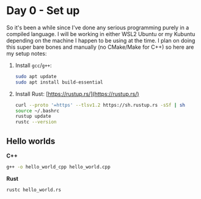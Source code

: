 # Day 0 - Set up

So it's been a while since I've done any serious programming purely in a compiled language. I will be working in either WSL2 Ubuntu or my Kubuntu depending on the machine I happen to be using at the time. I plan on doing this super bare bones and manually (no CMake/Make for C++) so here are my setup notes:

1. Install `gcc`/`g++`:
    ```bash
    sudo apt update
    sudo apt install build-essential
    ```
2. Install Rust: [https://rustup.rs/](https://rustup.rs/)
    ```bash
    curl --proto '=https' --tlsv1.2 https://sh.rustup.rs -sSf | sh
    source ~/.bashrc
    rustup update
    rustc --version
    ```

## Hello worlds

**C++**
```bash
g++ -o hello_world_cpp hello_world.cpp
```

**Rust**
```bash
rustc hello_world.rs
```
